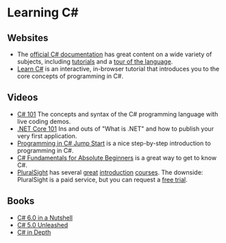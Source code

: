 # Learning C# 

## Websites

* The [official C# documentation](https://docs.microsoft.com/en-us/dotnet/articles/csharp/) has great content on a wide variety of subjects, including [tutorials](https://docs.microsoft.com/en-us/dotnet/articles/csharp/tutorials/index) and a [tour of the language](https://docs.microsoft.com/en-us/dotnet/articles/csharp/tour-of-csharp/index).
* [Learn C#](http://www.learncs.org/) is an interactive, in-browser tutorial that introduces you to the core concepts of programming in C#.

## Videos

* [C# 101](https://www.youtube.com/playlist?list=PLdo4fOcmZ0oVxKLQCHpiUWun7vlJJvUiN) The concepts and syntax of the C# programming language with live coding demos.
* [.NET Core 101](https://www.youtube.com/playlist?list=PLdo4fOcmZ0oWoazjhXQzBKMrFuArxpW80) Ins and outs of "What is .NET" and how to publish your very first application.
* [Programming in C# Jump Start](https://channel9.msdn.com/Series/Programming-in-C-Jump-Start) is a nice step-by-step introduction to programming in C#.
* [C# Fundamentals for Absolute Beginners](https://mva.microsoft.com/en-US/training-courses/c-fundamentals-for-absolute-beginners-16169?l=Lvld4EQIC_2706218949) is a great way to get to know C#.
* [PluralSight](https://www.pluralsight.com/) has several [great](https://www.pluralsight.com/courses/csharp-6-from-scratch) [introduction](https://www.pluralsight.com/courses/c-sharp-fundamentals-with-visual-studio-2015) [courses](http://www.pluralsight.com/courses/csharp-best-practices-improving-basics). The downside: PluralSight is a paid service, but you can request a [free trial](https://www.pluralsight.com/pricing).

## Books
* [C# 6.0 in a Nutshell](https://www.amazon.com/C-6-0-Nutshell-Definitive-Reference/dp/1491927062/)
* [C# 5.0 Unleashed](https://www.amazon.com/C-5-0-Unleashed-Bart-Smet/dp/0672336901/)
* [C# in Depth](https://www.amazon.com/dp/161729134X/)
